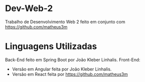 # Dev-Web-2
Trabalho de Desenvolvimento Web 2 feito em conjunto com https://github.com/matheus3m

# Linguagens Utilizadas
Back-End feito em Spring Boot por João Kleber Linhalis.
Front-End:
  - Versão em Angular feita por João Kleber Linhalis.
  - Versão em React feita por https://github.com/matheus3m
